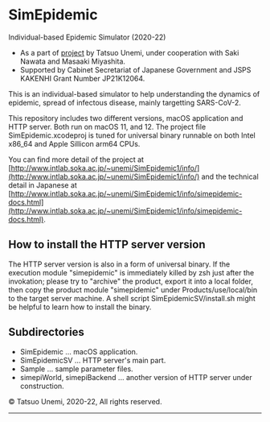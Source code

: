 # SimEpidemic
Individual-based Epidemic Simulator (2020-22)

- As a part of [project](http://www.intlab.soka.ac.jp/~unemi/SimEpidemic1/info/) by Tatsuo Unemi, under cooperation with Saki Nawata and Masaaki Miyashita.
- Supported by Cabinet Secretariat of Japanese Government and JSPS KAKENHI Grant Number JP21K12064.

This is an individual-based simulator to help understanding the dynamics of epidemic, spread of infectous disease, mainly targetting SARS-CoV-2.

This repository includes two different versions, macOS application and HTTP server. Both run on macOS 11, and 12. The project file SimEpidemic.xcodeproj is tuned for universal binary runnable on both Intel x86_64 and Apple Sillicon arm64 CPUs.

You can find more detail of the project at [http://www.intlab.soka.ac.jp/~unemi/SimEpidemic1/info/](http://www.intlab.soka.ac.jp/~unemi/SimEpidemic1/info/)
and the technical detail in Japanese at  [http://www.intlab.soka.ac.jp/~unemi/SimEpidemic1/info/simepidemic-docs.html](http://www.intlab.soka.ac.jp/~unemi/SimEpidemic1/info/simepidemic-docs.html).

## How to install the HTTP server version
The HTTP server version is also in a form of universal binary.
If the execution module "simepidemic" is immediately killed by zsh just after the invokation; please try to "archive" the product, export it into a local folder, then copy the product module "simepidemic" under Products/use/local/bin to the target server machine.
A shell script SimEpidemicSV/install.sh might be helpful to learn how to install the binary.

## Subdirectories
- SimEpidemic ... macOS application.
- SimEpidemicSV ... HTTP server's main part.
- Sample ... sample parameter files.
- simepiWorld, simepiBackend ... another version of HTTP server under construction.

&copy; Tatsuo Unemi, 2020-22, All rights reserved.

---
